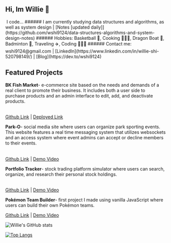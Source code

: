 ## Hi, Im Willie 👋
<img src="https://komarev.com/ghpvc/?username=your-github-wshi9124&style=flat-square&color=blue" alt=""/>
I code...
######
I am currently studying data structures and algorithms, as well as system design | [Notes [updated daily]](https://github.com/wshi9124/data-structures-algorithms-and-system-design-notes)
######
Hobbies: Basketball 🏀, Cooking 🧑🏻‍🍳, Dragon Boat 🚣, Badminton 🏸, Traveling ✈️, Coding 👨🏻‍💻 
######
Contact me: wshi9124@gmail.com | [LinkedIn](https://www.linkedin.com/in/willie-shi-520798149/) | [Blog](https://dev.to/wshi9124)


## Featured Projects
**BK Fish Market**- e-commerce site based on the needs and demands of a real client to promote their business. It includes both a user side to purchase products and an admin interface to edit, add, and deactivate products. 
######
[Github Link](https://github.com/wshi9124/BK-Fish-Market) | [Deployed Link](http://54.152.24.233:4000/home)

**Park-O**- social media site where users can organize park sporting events. This website features a real time messaging system that utilizes websockets and an access system where event admins can accept or decline members to their events. 
######
[Github Link](https://github.com/wshi9124/Sports-park-organizer) | [Demo Video](https://youtu.be/Z8HKBXoNswg)

**Portfolio Tracker**- stock trading platform simulator where users can search, organize, and research their personal stock holdings. 
######
[Github Link](https://github.com/wshi9124/Portfolio-Tracker-) | [Demo Video](https://youtu.be/juVxJYn8nlE)

**Pokémon Team Builder**- first project I made using vanilla JavaScript where users can build their own Pokémon teams.

[Github Link](https://github.com/wshi9124/Pokemon-Team-Builder) | [Demo Video](https://youtu.be/EyGGHUOkxjY)

![Willie's GitHub stats](https://github-readme-stats.vercel.app/api?username=wshi9124&show_icons=true&theme=radical)

[![Top Langs](https://github-readme-stats.vercel.app/api/top-langs/?username=wshi9124&layout=compact&theme=vision-friendly-dark)](https://github.com/anuraghazra/github-readme-stats)


